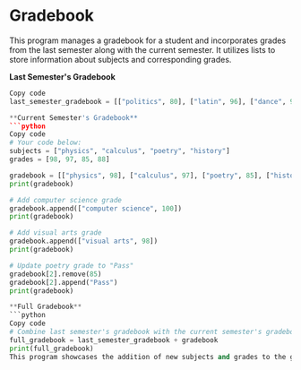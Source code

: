 # Gradebook
This program manages a gradebook for a student and incorporates grades from the last semester along with the current semester. It utilizes lists to store information about subjects and corresponding grades.

**Last Semester's Gradebook**
```python
Copy code
last_semester_gradebook = [["politics", 80], ["latin", 96], ["dance", 97], ["architecture", 65]]

**Current Semester's Gradebook**
```python
Copy code
# Your code below:
subjects = ["physics", "calculus", "poetry", "history"]
grades = [98, 97, 85, 88]

gradebook = [["physics", 98], ["calculus", 97], ["poetry", 85], ["history", 88]]
print(gradebook)

# Add computer science grade
gradebook.append(["computer science", 100])
print(gradebook)

# Add visual arts grade
gradebook.append(["visual arts", 98])
print(gradebook)

# Update poetry grade to "Pass"
gradebook[2].remove(85)
gradebook[2].append("Pass")
print(gradebook)

**Full Gradebook**
```python
Copy code
# Combine last semester's gradebook with the current semester's gradebook
full_gradebook = last_semester_gradebook + gradebook
print(full_gradebook)
This program showcases the addition of new subjects and grades to the gradebook, as well as the update of a grade to a "Pass" status. The final full_gradebook variable combines grades from the last semester with the current semester, providing a comprehensive overview of the student's academic performance.
